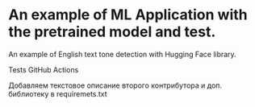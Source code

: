 # An example of ML Application with the pretrained model and test.
An example of English text tone detection with Hugging Face library.

Tests GitHub Actions

Добавляем текстовое описание второго контрибутора и доп. библиотеку в requiremets.txt